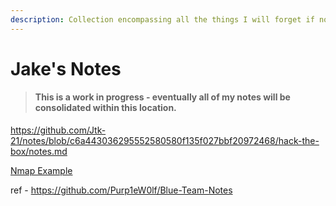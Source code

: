 ```yaml
---
description: Collection encompassing all the things I will forget if not written down...
---
```


# Jake's Notes

> #### This is a work in progress - eventually all of my notes will be consolidated within this location.

https://github.com/Jtk-21/notes/blob/c6a443036295552580580f135f027bbf20972468/hack-the-box/notes.md

[Nmap Example](https://github.com/Jtk-21/notes/blob/c6a443036295552580580f135f027bbf20972468/hack-the-box/notes.md)

ref - https://github.com/Purp1eW0lf/Blue-Team-Notes
